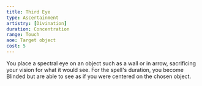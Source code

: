 ```yaml
---
title: Third Eye
type: Ascertainment
artistry: [Divination]
duration: Concentration
range: Touch
aoe: Target object
cost: 5
---
```

You place a spectral eye on an object such as a wall or in arrow, sacrificing your vision for what it would see. For the spell's duration, you become Blinded but are able to see as if you were centered on the chosen object.
